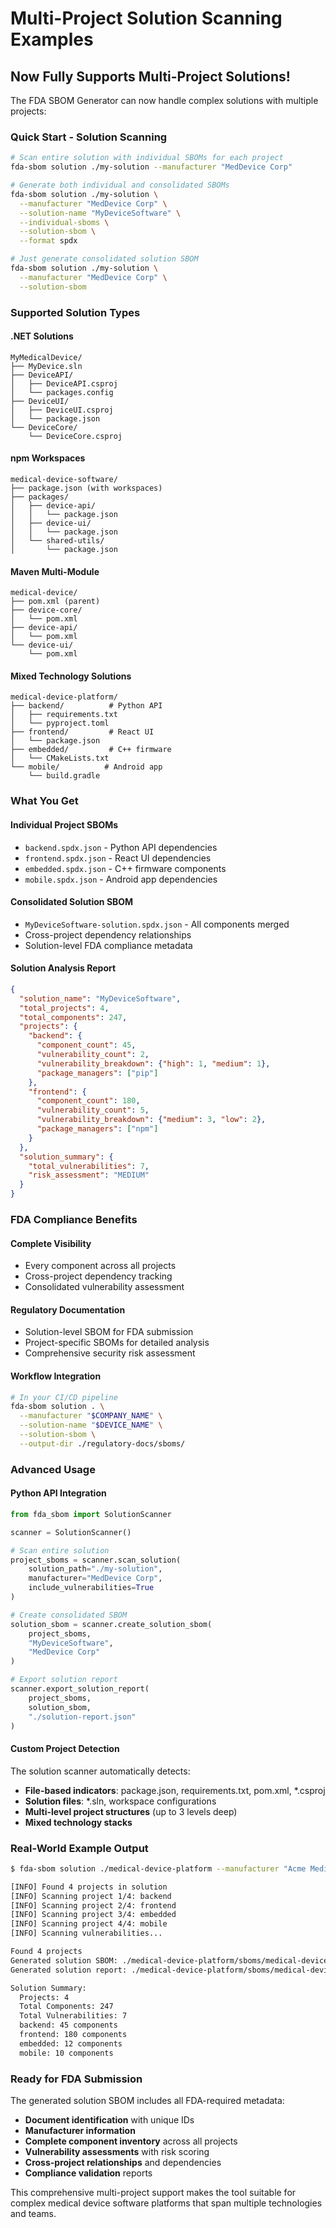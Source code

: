 # Multi-Project Solution Scanning Examples

## **Now Fully Supports Multi-Project Solutions!**

The FDA SBOM Generator can now handle complex solutions with multiple projects:

### **Quick Start - Solution Scanning**

```bash
# Scan entire solution with individual SBOMs for each project
fda-sbom solution ./my-solution --manufacturer "MedDevice Corp"

# Generate both individual and consolidated SBOMs
fda-sbom solution ./my-solution \
  --manufacturer "MedDevice Corp" \
  --solution-name "MyDeviceSoftware" \
  --individual-sboms \
  --solution-sbom \
  --format spdx

# Just generate consolidated solution SBOM
fda-sbom solution ./my-solution \
  --manufacturer "MedDevice Corp" \
  --solution-sbom
```

### **Supported Solution Types**

#### **.NET Solutions**
```
MyMedicalDevice/
├── MyDevice.sln
├── DeviceAPI/
│   ├── DeviceAPI.csproj
│   └── packages.config
├── DeviceUI/
│   ├── DeviceUI.csproj
│   └── package.json
└── DeviceCore/
    └── DeviceCore.csproj
```

#### **npm Workspaces**
```
medical-device-software/
├── package.json (with workspaces)
├── packages/
│   ├── device-api/
│   │   └── package.json
│   ├── device-ui/
│   │   └── package.json
│   └── shared-utils/
│       └── package.json
```

#### **Maven Multi-Module**
```
medical-device/
├── pom.xml (parent)
├── device-core/
│   └── pom.xml
├── device-api/
│   └── pom.xml
└── device-ui/
    └── pom.xml
```

#### **Mixed Technology Solutions**
```
medical-device-platform/
├── backend/          # Python API
│   ├── requirements.txt
│   └── pyproject.toml
├── frontend/         # React UI
│   └── package.json
├── embedded/         # C++ firmware
│   └── CMakeLists.txt
└── mobile/          # Android app
    └── build.gradle
```

### **What You Get**

#### **Individual Project SBOMs**
- `backend.spdx.json` - Python API dependencies
- `frontend.spdx.json` - React UI dependencies  
- `embedded.spdx.json` - C++ firmware components
- `mobile.spdx.json` - Android app dependencies

#### **Consolidated Solution SBOM**
- `MyDeviceSoftware-solution.spdx.json` - All components merged
- Cross-project dependency relationships
- Solution-level FDA compliance metadata

#### **Solution Analysis Report**
```json
{
  "solution_name": "MyDeviceSoftware",
  "total_projects": 4,
  "total_components": 247,
  "projects": {
    "backend": {
      "component_count": 45,
      "vulnerability_count": 2,
      "vulnerability_breakdown": {"high": 1, "medium": 1},
      "package_managers": ["pip"]
    },
    "frontend": {
      "component_count": 180,
      "vulnerability_count": 5,
      "vulnerability_breakdown": {"medium": 3, "low": 2},
      "package_managers": ["npm"]
    }
  },
  "solution_summary": {
    "total_vulnerabilities": 7,
    "risk_assessment": "MEDIUM"
  }
}
```

### **FDA Compliance Benefits**

#### **Complete Visibility**
- Every component across all projects
- Cross-project dependency tracking
- Consolidated vulnerability assessment

#### **Regulatory Documentation**
- Solution-level SBOM for FDA submission
- Project-specific SBOMs for detailed analysis
- Comprehensive security risk assessment

#### **Workflow Integration**
```bash
# In your CI/CD pipeline
fda-sbom solution . \
  --manufacturer "$COMPANY_NAME" \
  --solution-name "$DEVICE_NAME" \
  --solution-sbom \
  --output-dir ./regulatory-docs/sboms/
```

### **Advanced Usage**

#### **Python API Integration**
```python
from fda_sbom import SolutionScanner

scanner = SolutionScanner()

# Scan entire solution
project_sboms = scanner.scan_solution(
    solution_path="./my-solution",
    manufacturer="MedDevice Corp",
    include_vulnerabilities=True
)

# Create consolidated SBOM
solution_sbom = scanner.create_solution_sbom(
    project_sboms, 
    "MyDeviceSoftware",
    "MedDevice Corp"
)

# Export solution report
scanner.export_solution_report(
    project_sboms, 
    solution_sbom, 
    "./solution-report.json"
)
```

#### **Custom Project Detection**
The solution scanner automatically detects:
- **File-based indicators**: package.json, requirements.txt, pom.xml, *.csproj
- **Solution files**: *.sln, workspace configurations
- **Multi-level project structures** (up to 3 levels deep)
- **Mixed technology stacks**

### **Real-World Example Output**

```bash
$ fda-sbom solution ./medical-device-platform --manufacturer "Acme Medical" --solution-sbom -v

[INFO] Found 4 projects in solution
[INFO] Scanning project 1/4: backend
[INFO] Scanning project 2/4: frontend  
[INFO] Scanning project 3/4: embedded
[INFO] Scanning project 4/4: mobile
[INFO] Scanning vulnerabilities...

Found 4 projects
Generated solution SBOM: ./medical-device-platform/sboms/medical-device-platform-solution.spdx.json
Generated solution report: ./medical-device-platform/sboms/medical-device-platform-report.json

Solution Summary:
  Projects: 4
  Total Components: 247
  Total Vulnerabilities: 7
  backend: 45 components
  frontend: 180 components
  embedded: 12 components
  mobile: 10 components
```

### **Ready for FDA Submission**

The generated solution SBOM includes all FDA-required metadata:
- **Document identification** with unique IDs
- **Manufacturer information** 
- **Complete component inventory** across all projects
- **Vulnerability assessments** with risk scoring
- **Cross-project relationships** and dependencies
- **Compliance validation** reports

This comprehensive multi-project support makes the tool suitable for complex medical device software platforms that span multiple technologies and teams.
